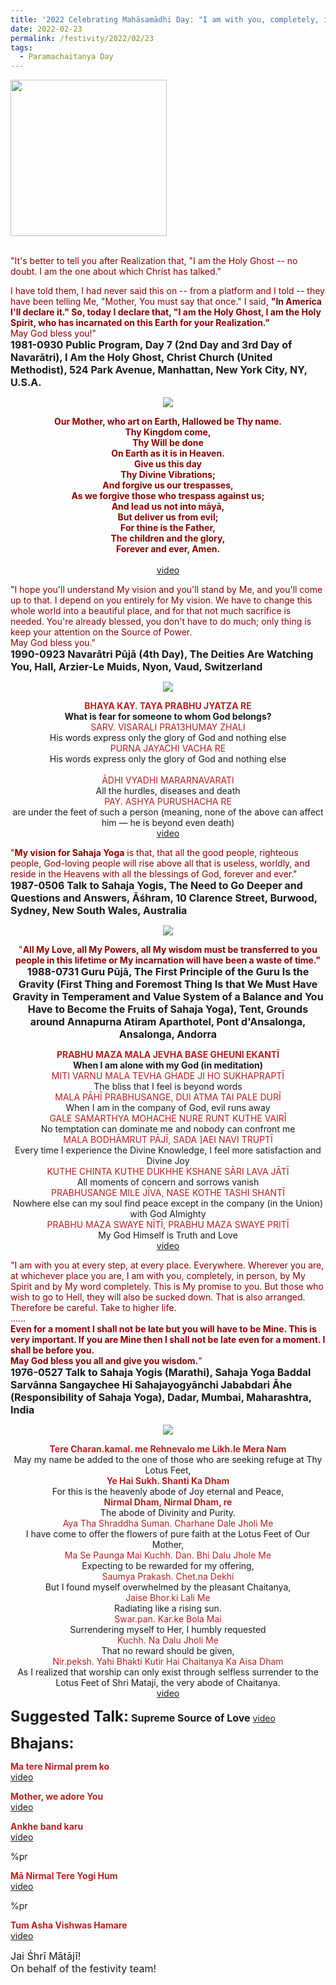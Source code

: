 ```yaml
---
title: '2022 Celebrating Mahāsamādhi Day: "I am with you, completely, in person, by My Spirit, and by My word completely. This is My promise to you" '
date: 2022-02-23
permalink: /festivity/2022/02/23
tags:
  - Paramachaitanya Day
---
```


<div style="text-align: left"><img src="/images/image1.png" width="250" /></div><br>

<p>
<font color="DarkRed">"It's better to tell you after Realization that, "I am the Holy Ghost -- no doubt. I am the one about which Christ has talked." 

I have told them, I had never said this on -- from a platform and I told -- they have been telling Me, "Mother, You must say that once." I said, <b>"In America I'll declare it." So, today I declare that, "I am the Holy Ghost, I am the Holy Spirit, who has incarnated on this Earth for your Realization."</b><br>
May God bless you!"</font><br>
<font size="+0"><b>1981-0930 Public Program, Day 7 (2nd Day and 3rd Day of Navarātri), I Am the Holy Ghost, Christ Church (United Methodist), 524 Park Avenue, Manhattan, New York City, NY, U.S.A.</b></font>
</p>

<div style="text-align: center"><img src="/images/image898.png" /></div>

<p style=" text-align:center;">
<font color="DarkRed"><b>Our Mother, who art on Earth,
Hallowed be Thy name.<br>
Thy Kingdom come,<br>
Thy Will be done<br>
On Earth as it is in Heaven.<br>
Give us this day<br>
Thy Divine Vibrations;<br>
And forgive us our trespasses,<br>
As we forgive those who trespass against us;<br>
And lead us not into māyā,<br>
But deliver us from evil;<br>
For thine is the Father,<br>
The children and the glory,<br>
Forever and ever, Amen.</b></font><br>
<font size="+0"><b></b></font><br>
<a href="https://youtu.be/tHm8jefq9bk">video</a>
</p>

<p>
<font color="DarkRed">"I hope you'll understand My vision and you'll stand by Me, and you'll come up to that. I depend on you entirely for My vision. We have to change this whole world into a beautiful place, and for that not much sacrifice is needed. You're already blessed, you don't have to do much; only thing is keep your attention on the Source of Power.<br>
May God bless you."</font><br>
<font size="+0"><b>1990-0923 Navarātri Pūjā (4th Day), The Deities Are Watching You, Hall, Arzier-Le Muids, Nyon, Vaud, Switzerland</b></font>
</p>

<div style="text-align: center"><img src="/images/image899.png" /></div>

<p style=" text-align:center;">
<font color="FireBrick"><b>BHAYA KAY. TAYA PRABHU JYATZA RE</b></font><br>
<b>What is fear for someone to whom God belongs?</b><br>
<font color="FireBrick">SARV. VISARALI PRA13HUMAY ZHALI</font><br>
His words express only the glory of God and nothing else<br>
<font color="FireBrick">PURNA JAYACHI VACHA RE</font><br>
His words express only the glory of God and nothing else<br>
<br>
<font color="FireBrick">ĀDHI VYADHI MARARNAVARATI</font><br>
All the hurdles, diseases and death<br>
<font color="FireBrick">PAY. ASHYA PURUSHACHA RE</font><br>
are under the feet of such a person (meaning, none of the above can affect him — he is beyond even death)<br>
<a href="https://seven-teams.github.io/Videos_Links.html">video</a>
</p>


<p>
<font color="DarkRed">"<b>My vision for Sahaja Yoga</b> is that, that all the good people, righteous people, God-loving people will rise above all that is useless, worldly, and reside in the Heavens with all the blessings of God, forever and ever."</font><br>
<font size="+0"><b>1987-0506 Talk to Sahaja Yogis, The Need to Go Deeper and Questions and Answers, Āśhram, 10 Clarence Street, Burwood, Sydney, New South Wales, Australia</b></font>
</p>

<div style="text-align: center"><img src="/images/image900.png" /></div>

<p style=" text-align:center;">
<font color="DarkRed">"<b>All My Love, all My Powers, all My wisdom must be transferred to you people in this lifetime or My incarnation will have been a waste of time."</b></font><br>
<font size="+0"><b>1988-0731 Guru Pūjā, The First Principle of the Guru Is the Gravity (First Thing and Foremost Thing Is that We Must Have Gravity in Temperament and Value System of a Balance and You Have to Become the Fruits of Sahaja Yoga), Tent, Grounds around Annapurna Atiram Aparthotel, Pont d'Ansalonga, Ansalonga, Andorra</b></font>
</p>

<p style=" text-align:center;">
<font color="FireBrick"><b>PRABHU MAZA MALA JEVHA BASE GHEUNI EKANTĪ</b></font><br>
<b>When I am alone with my God (in meditation)</b><br>
<font color="FireBrick">MITI VARNU MALA TEVHA GHADE JI HO SUKHAPRAPTĪ</font><br>
The bliss that I feel is beyond words<br>
<font color="FireBrick">MALA PĀHĪ PRABHUSANGE, DUI ATMA TAI PALE DURĪ</font><br>
When I am in the company of God, evil runs away<br>
<font color="FireBrick">GALE SAMARTHYA MOHACHE NURE RUNT KUTHE VAIRĪ</font><br>
No temptation can dominate me and nobody can confront me<br>
<font color="FireBrick">MALA BODHĀMRUT PĀJĪ, SADA ]AEI NAVI TRUPTĪ</font><br>
Every time I experience the Divine Knowledge, I feel more satisfaction and Divine Joy<br>
<font color="FireBrick">KUTHE CHINTA KUTHE DUKHHE KSHANE SĀRI LAVA JĀTĪ</font><br>
All moments of concern and sorrows vanish<br>
<font color="FireBrick">PRABHUSANGE MILE JĪVA, NASE KOTHE TASHI SHANTĪ</font><br>
Nowhere else can my soul find peace except in the company (in the Union) with God Almighty<br>
<font color="FireBrick">PRABHU MAZA SWAYE NĪTĪ, PRABHU MAZA SWAYE PRITĪ</font><br>
My God Himself is Truth and Love<br>
<a href="https://seven-teams.github.io/Videos_Links.html">video</a>
</p>

<p>
<font color="DarkRed">"I am with you at every step, at every place. Everywhere. Wherever you are, at whichever place you are, I am with you, completely, in person, by My Spirit and by My word completely. This is My promise to you. But those who wish to go to Hell, they will also be sucked down. That is also arranged. Therefore be careful. Take to higher life.<br>
......<br>
<b>Even for a moment I shall not be late but you will have to be Mine. This is very important. If you are Mine then I shall not be late even for a moment. I shall be before you.<br>
May God bless you all and give you wisdom.</b>"</font><br>
<font size="+0"><b>1976-0527 Talk to Sahaja Yogis (Marathi), Sahaja Yoga Baddal Sarvānna Sangaychee Hi Sahajayogyānchi Jababdari Āhe (Responsibility of Sahaja Yoga), Dadar, Mumbai, Maharashtra, India</b></font>
</p>

<div style="text-align: center"><img src="/images/image901.png" /></div>

<p style=" text-align:center;">
<font color="FireBrick"><b>Tere Charan.kamal. me Rehnevalo me Likh.le Mera Nam</b></font><br>
May my name be added to the one of those who are seeking refuge at Thy Lotus Feet,<br>
<font color="FireBrick"><b>Ye Hai Sukh. Shanti Ka Dham</b></font><br>
For this is the heavenly abode of Joy eternal and Peace,<br>
<font color="FireBrick"><b>Nirmal Dham, Nirmal Dham, re</b></font><br>
The abode of Divinity and Purity.<br>
<font color="FireBrick">Aya Tha Shraddha Suman. Charhane Dale Jholi Me</font><br>
I have come to offer the flowers of pure faith at the Lotus Feet of Our Mother,<br>
<font color="FireBrick">Ma Se Paunga Mai Kuchh. Dan. Bhi Dalu Jhole Me</font><br>
Expecting to be rewarded for my offering,<br>
<font color="FireBrick">Saumya Prakash. Chet.na Dekhi</font><br>
But I found myself overwhelmed by the pleasant Chaitanya,<br>
<font color="FireBrick">Jaise Bhor.ki Lali Me</font><br>
Radiating like a rising sun.<br>
<font color="FireBrick">Swar.pan. Kar.ke Bola Mai</font><br>
Surrendering myself to Her, I humbly requested<br>
<font color="FireBrick">Kuchh. Na Dalu Jholi Me</font><br>
That no reward should be given,<br>
<font color="FireBrick">Nir.peksh. Yahi Bhakti Kutir Hai Chaitanya Ka Aisa Dham</font><br>
As I realized that worship can only exist through selfless surrender to the Lotus Feet of Shri Mataji, the very abode of Chaitanya.<br>
<a href="https://seven-teams.github.io/Videos_Links.html">video</a>
</p>

<font size="+2"><b>Suggested Talk:</b></font> 
<font size="+0"><b>Supreme Source of Love</b></font>
<a href="https://vimeo.com/60342739"> video</a><br>

<font size="+2"><b>Bhajans:</b></font>

<p>
<font color="FireBrick"><b>Ma tere Nirmal prem ko</b></font><br>
<a href="https://seven-teams.github.io/Videos_Links.html">video</a>
</p>

<p>
<font color="FireBrick"><b>Mother, we adore You</b></font><br>
<a href="https://youtu.be/LsWaC7NktHA?list=PLuAVZW42aaCnQ3JW90xymBbcyS-gt6SE1">video</a>
</p>
 
<p>
<font color="FireBrick"><b>Ankhe band karu</b></font><br>
<a href="https://seven-teams.github.io/Videos_Links.html">video</a>
</p>
%pr

<p>
<font color="FireBrick"><b>Mā Nirmal Tere Yogi Hum</b></font><br>
<a href="https://seven-teams.github.io/Videos_Links.html">video</a>
</p>
%pr

<p>
<font color="FireBrick"><b>Tum Asha Vishwas Hamare</b></font><br>
<a href="https://seven-teams.github.io/Videos_Links.html">video</a>
</p>

<p>
<font size="+0">Jai Śhrī Mātājī!<br>
On behalf of the festivity team!</font>
</p>
